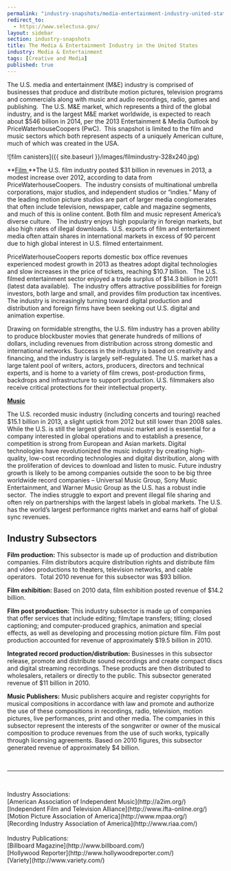 ```yaml
---
permalink: "industry-snapshots/media-entertainment-industry-united-states.html"
redirect_to:
  - https://www.selectusa.gov/
layout: sidebar
section: industry-snapshots
title: The Media & Entertainment Industry in the United States
industry: Media & Entertainment
tags: [Creative and Media]
published: true
---
```


The U.S. media and entertainment
(M&amp;E) industry is comprised of businesses that produce and distribute
motion pictures, television programs and commercials along with music and audio
recordings, radio, games and publishing.&nbsp;
The U.S. M&amp;E market, which represents a third of the global
industry, and is the largest M&amp;E market worldwide, is expected to reach
about $546 billion in 2014, per the 2013 Entertainment &amp; Media Outlook by PriceWaterhouseCoopers
(PwC). &nbsp;This snapshot is limited to the film and music
sectors which both represent aspects of a uniquely American culture, much of
which was created in the USA.

<span class="imgright">![film canisters]({{ site.baseurl }}/images/filmindustry-328x240.jpg)</span>

**<span style="text-decoration: underline;">Film
</span>**The U.S. film industry posted $31 billion in revenues in 2013, a modest increase over 2012, according to data from PriceWaterhouseCoopers.&nbsp; The industry consists of multinational umbrella corporations, major studios, and independent studios or “indies.” Many of the leading motion picture studios are part of larger media conglomerates that often include television, newspaper, cable and magazine segments, and much of this is online content. Both film and music represent America’s diverse culture.&nbsp; &nbsp;The industry enjoys high popularity in foreign markets, but also high rates of illegal downloads.&nbsp; U.S. exports of film and entertainment media often attain shares in international markets in excess of 90 percent due to high global interest in U.S. filmed entertainment. 

PriceWaterhouseCoopers reports domestic box office revenues experienced modest growth in 2013 as theatres adopt digital technologies and slow increases in the price of tickets, reaching $10.7 billion. &nbsp;&nbsp;The U.S. filmed entertainment sector enjoyed a trade surplus of $14.3 billion in 2011 (latest data available).&nbsp; The industry offers attractive possibilities for foreign investors, both large and small, and provides film production tax incentives. The industry is increasingly turning toward digital production and distribution and foreign firms have been seeking out U.S. digital and animation expertise.

Drawing on formidable strengths, the U.S. film industry has a proven ability to produce blockbuster movies that generate hundreds of millions of dollars, including revenues from distribution across strong domestic and international networks. Success in the industry is based on creativity and financing, and the industry is largely self-regulated. The U.S. market has a large talent pool of writers, actors, producers, directors and technical experts, and is home to a variety of film crews, post-production firms, backdrops and infrastructure to support production. U.S. filmmakers also receive critical protections for their intellectual property.

**<span style="text-decoration: underline;">Music</span>**

The U.S. recorded music industry (including concerts and touring) reached $15.1 billion in 2013, a slight uptick from 2012 but still lower than 2008 sales. While the U.S. is still the largest global music market and is essential for a company interested in global operations and to establish a presence, competition is strong from European and Asian markets. Digital technologies have revolutionized the music industry by creating high-quality, low-cost recording technologies and digital distribution, along with the proliferation of devices to download and listen to music. Future industry growth is likely to be among companies outside the soon to be big three worldwide record companies – Universal Music Group, Sony Music Entertainment, and Warner Music Group as the U.S. has a robust indie sector.&nbsp; The indies struggle to export and prevent illegal file sharing and often rely on partnerships with the largest labels in global markets. The U.S. has the world’s largest performance rights market and earns half of global sync revenues. 

## Industry Subsectors 

**Film production:** This subsector is made up of production and distribution companies. Film distributors acquire distribution rights and distribute film and video productions to theaters, television networks, and cable operators.&nbsp; Total 2010 revenue for this subsector was $93 billion.

**Film exhibition:** Based on 2010 data, film exhibition posted revenue of $14.2 billion.

**Film post production:** This industry subsector is made up of companies that offer services that include editing; film/tape transfers; titling; closed captioning; and computer-produced graphics, animation and special effects, as well as developing and processing motion picture film. Film post production accounted for revenue of approximately $19.5 billion in 2010.&nbsp; 

**Integrated record production/distribution:** Businesses in this subsector release, promote and distribute sound recordings and create compact discs and digital streaming recordings. These products are then distributed to wholesalers, retailers or directly to the public. This subsector generated revenue of $11 billion in 2010.

**Music Publishers:** Music publishers acquire and register copyrights for musical compositions in accordance with law and promote and authorize the use of these compositions in recordings, radio, television, motion pictures, live performances, print and other media. The companies in this subsector represent the interests of the songwriter or owner of the musical composition to produce revenues from the use of such works, typically through licensing agreements. Based on 2010 figures, this subsector generated revenue of approximately $4 billion.

&nbsp;

* * *

&nbsp;

<span class="field field-type-link field-field-industry-assoications">
      <span class="field-label">Industry Associations:&nbsp;</span><br>
    <span class="field-items">
            <span class="field-item odd">
                    [American Association of Independent Music](http://a2im.org/)        </span><br>
              <span class="field-item even">
                    [Independent Film and Television Alliance](http://www.ifta-online.org/)        </span><br>
              <span class="field-item odd">
                    [Motion Picture Association of America](http://www.mpaa.org/)        </span><br>
              <span class="field-item even">
                    [Recording Industry Association of America](http://www.riaa.com/)        </span><br>
        </span>
</span><br>
<span class="field field-type-link field-field-industry-publications">
      <span class="field-label">Industry Publications:&nbsp;</span><br>
    <span class="field-items">
            <span class="field-item odd">
                    [Billboard Magazine](http://www.billboard.com/)        </span><br>
              <span class="field-item even">
                    [Hollywood Reporter](http://www.hollywoodreporter.com/)        </span><br>
              <span class="field-item odd">
                    [Variety](http://www.variety.com/)        </span><br>
        </span>
</span><br>

